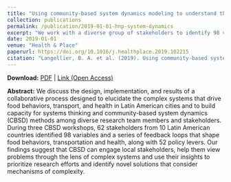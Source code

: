 ```yaml
---
title: "Using community-based system dynamics modeling to understand the complex systems that influence health in cities: The SALURBAL study"
collection: publications
permalink: /publication/2019-01-01-hnp-system-dynamics
excerpt: "We work with a diverse group of stakeholders to identify 98 variables, 10 feedback loops and 52 policy actions for food behaviors, transport and health."
date: 2019-01-01
venue: "Health & Place"
paperurl: https://doi.org/10.1016/j.healthplace.2019.102215
citation: "Langellier, B. A. et al. (2019). Using community-based system dynamics modeling to understand the complex systems that influence health in cities: The SALURBAL study. <i>Health & Place, 60</i>, 102215."
---
```


**Download:** [PDF](https://xizewang.github.io/files/2019-01-01-hnp-system-dynamics.pdf) \| [Link (Open Access)](https://doi.org/10.1016/j.healthplace.2019.102215)

**Abstract:**
We discuss the design, implementation, and results of a collaborative process designed to elucidate the complex systems that drive food behaviors, transport, and health in Latin American cities and to build capacity for systems thinking and community-based system dynamics (CBSD) methods among diverse research team members and stakeholders. During three CBSD workshops, 62 stakeholders from 10 Latin American countries identified 98 variables and a series of feedback loops that shape food behaviors, transportation and health, along with 52 policy levers. Our findings suggest that CBSD can engage local stakeholders, help them view problems through the lens of complex systems and use their insights to prioritize research efforts and identify novel solutions that consider mechanisms of complexity.
